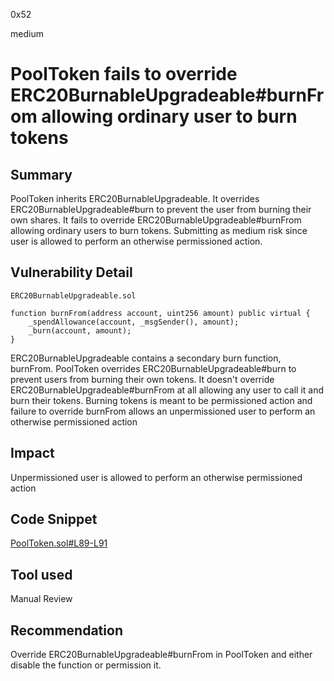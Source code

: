 0x52

medium

# PoolToken fails to override ERC20BurnableUpgradeable#burnFrom allowing ordinary user to burn tokens

## Summary

PoolToken inherits ERC20BurnableUpgradeable. It overrides ERC20BurnableUpgradeable#burn to prevent the user from burning their own shares. It fails to override ERC20BurnableUpgradeable#burnFrom allowing ordinary users to burn tokens. Submitting as medium risk since user is allowed to perform an otherwise permissioned action.

## Vulnerability Detail

    ERC20BurnableUpgradeable.sol

    function burnFrom(address account, uint256 amount) public virtual {
        _spendAllowance(account, _msgSender(), amount);
        _burn(account, amount);
    }

ERC20BurnableUpgradeable contains a secondary burn function, burnFrom. PoolToken overrides ERC20BurnableUpgradeable#burn to prevent users from burning their own tokens. It doesn't override ERC20BurnableUpgradeable#burnFrom at all allowing any user to call it and burn their tokens. Burning tokens is meant to be permissioned action and failure to override burnFrom allows an unpermissioned user to perform an otherwise permissioned action

## Impact

Unpermissioned user is allowed to perform an otherwise permissioned action

## Code Snippet

[PoolToken.sol#L89-L91](https://github.com/sherlock-audit/2022-11-float-capital/blob/main/contracts/PoolToken/PoolToken.sol#L89-L91)

## Tool used

Manual Review

## Recommendation

Override ERC20BurnableUpgradeable#burnFrom in PoolToken and either disable the function or permission it.